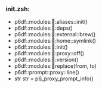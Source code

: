 ### init.zsh:
- p6df::modules::shell::aliases::init()
- p6df::modules::shell::deps()
- p6df::modules::shell::external::brew()
- p6df::modules::shell::home::symlink()
- p6df::modules::shell::init()
- p6df::modules::shell::proxy::off()
- p6df::modules::shell::version()
- p6df::modules::shell:replace(from, to)
- p6df::prompt::proxy::line()
- str str = p6_proxy_prompt_info()

